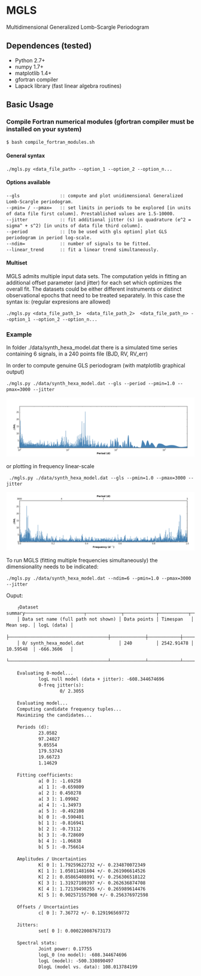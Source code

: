 # MGLS
Multidimensional Generalized Lomb-Scargle Periodogram

## Dependences (tested)

* Python 2.7+
* numpy 1.7+
* matplotlib 1.4+
* gfortran compiler
* Lapack library (fast linear algebra routines)

## Basic Usage

### Compile Fortran numerical modules (gfortran compiler must be installed on your system)

    $ bash compile_fortran_modules.sh

#### General syntax

    ./mgls.py <data_file_path> --option_1 --option_2 --option_n...
    
#### Options available    
    --gls               :: compute and plot unidimensional Generalized Lomb-Scargle periodogram.
    --pmin= / --pmax=   :: set limits in periods to be explored [in units of data file first column]. Prestablished values are 1.5-10000.
    --jitter            :: fit additional jitter (s) in quadrature (e^2 = sigma^ + s^2) [in units of data file third column].
    --period            :: [to be used with gls option] plot GLS periodogram in period log-scale.
    --ndim=             :: number of signals to be fitted.
    --linear_trend      :: fit a linear trend simultaneously.        

#### Multiset 
MGLS admits multiple input data sets. The computation yelds in fitting an additional offset parameter (and jitter) for each set which optimizes the overall fit. The datasets could be either different instruments or distinct observational epochs that need to be treated separately. In this case the syntax is: (regular expresions are allowed)

    ./mgls.py <data_file_path_1>  <data_file_path_2>  <data_file_path_n> --option_1 --option_2 --option_n...

### Example
In folder ./data/synth_hexa_model.dat there is a simulated time series containing 6 signals, in a 240 points file (BJD, RV, RV_err) 

In order to compute genuine GLS periodogram (with matplotlib graphical output)

    ./mgls.py ./data/synth_hexa_model.dat --gls --period --pmin=1.0 --pmax=3000 --jitter 
![Alt text](https://github.com/rosich/mgls/blob/master/hexa_gls.png "hexa")

or plotting in frequency linear-scale
     
     ./mgls.py ./data/synth_hexa_model.dat --gls --pmin=1.0 --pmax=3000 --jitter 
![Alt text](https://github.com/rosich/mgls/blob/master/hexa_gls_f.png "hexa_f")

To run MGLS (fitting multiple frequencies simultaneously) the dimensionality needs to be indicated:

    ./mgls.py ./data/synth_hexa_model.dat --ndim=6 --pmin=1.0 --pmax=3000 --jitter
    
Ouput:


        ┌Dataset summary──────────────────────┬─────────────┬────────────┬───────────┬─────────────┐
        │ Data set name (full path not shown) │ Data points │ Timespan   │ Mean sep. │ logL (data) │
        ├─────────────────────────────────────┼─────────────┼────────────┼───────────┼─────────────┤
        │ 0/ synth_hexa_model.dat             │ 240         │ 2542.91478 │ 10.59548  │ -666.3606   │
        └─────────────────────────────────────┴─────────────┴────────────┴───────────┴─────────────┘

        Evaluating 0-model...
                logL null model (data + jitter): -608.344674696
                0-freq jitter(s):
                        0/ 2.3055

        Evaluating model...
        Computing candidate frequency tuples...
        Maximizing the candidates...

        Periods (d):
                23.0582
                97.24027
                9.05554
                179.53743
                19.66723
                1.14629

        Fitting coefficients:
                a[ 0 ]: -1.69258
                a[ 1 ]: -0.659809
                a[ 2 ]: 0.450278
                a[ 3 ]: 1.09982
                a[ 4 ]: -1.34973
                a[ 5 ]: -0.492108
                b[ 0 ]: -0.590401
                b[ 1 ]: -0.816941
                b[ 2 ]: -0.73112
                b[ 3 ]: -0.728609
                b[ 4 ]: -1.06838
                b[ 5 ]: -0.756614

        Amplitudes / Uncertainties
                K[ 0 ]: 1.79259622732 +/- 0.234870072349
                K[ 1 ]: 1.05011481604 +/- 0.261906614526
                K[ 2 ]: 0.85865408891 +/- 0.256306518122
                K[ 3 ]: 1.31927189397 +/- 0.262636874708
                K[ 4 ]: 1.72139498255 +/- 0.265989614476
                K[ 5 ]: 0.902571557908 +/- 0.256376972598

        Offsets / Uncertainties
                c[ 0 ]: 7.36772 +/- 0.129196569772

        Jitters:
                set[ 0 ]: 0.000220087673173

        Spectral stats:
                Joint power: 0.17755
                logL_0 (no model): -608.344674696
                logL (model): -500.330890497
                DlogL (model vs. data): 108.013784199

    
